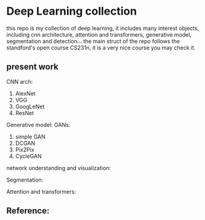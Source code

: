 # Deep Learning collection

this repo is my collection of deep learning, it includes many interest objects, including cnn architecture, attention and transformers, generative model, segmentation and detection... the main struct of the repo follows the standford's open course CS231n, it is a very nice course you may check it.

## present work
CNN arch:
1. AlexNet
2. VGG
3. GoogLeNet
4. ResNet

Generative model:
GANs:
1. simple GAN
2. DCGAN
3. Pix2Pix
4. CycleGAN

network understanding and visualization:

Segmentation:

Attention and transformers:




## Reference:

